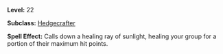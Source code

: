 <!-- TITLE: Spell: Sun's Rays -->
<!-- SUBTITLE:  -->

**Level:** 22

**Subclass:** [Hedgecrafter](hedgecrafter)

**Spell Effect:** Calls down a healing ray of sunlight, healing your group for a portion of their maximum hit points.